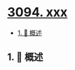 # [3094. xxx](https://github.com/Tdahuyou/TNotes.leetcode/tree/main/notes/3094.%20xxx)

<!-- region:toc -->

- [1. 📝 概述](#1--概述)

<!-- endregion:toc -->

## 1. 📝 概述
